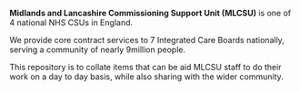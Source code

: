 
**Midlands and Lancashire Commissioning Support Unit (MLCSU)** is one of 4 national NHS CSUs in England.

We provide core contract services to 7 Integrated Care Boards nationally, serving a community of nearly 9million people.

This repository is to collate items that can be aid MLCSU staff to do their work on a day to day basis, while also sharing with the wider community.
